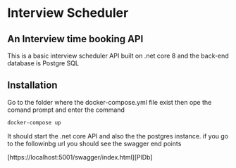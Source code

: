 # Interview Scheduler
## An Interview time booking API


This is a basic interview scheduler API built on .net core 8 and the back-end database is Postgre SQL

## Installation

Go to the folder where the docker-compose.yml file exist then ope the comand prompt and enter the command

```sh
docker-compose up
```
It should start the .net core API and also the the postgres instance.
if you go to the followinbg url you should see the swagger end points

[https://localhost:5001/swagger/index.html][PlDb]
